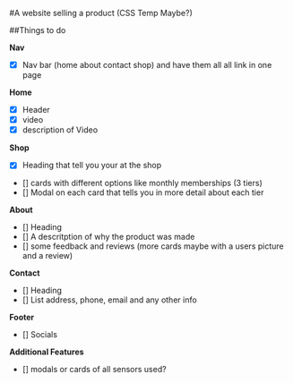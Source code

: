 #A website selling a product (CSS Temp Maybe?)

##Things to do


**Nav**
- [x] Nav bar (home about contact shop) and have them all all link in one page

**Home**
- [x]	Header
- [x]	video 
- [x]	description of Video	

**Shop**
- [x]	Heading that tell you your at the shop
- []	cards with different options like monthly memberships (3 tiers)	
- []	Modal on each card that tells you in more detail about each tier

**About**
- []	Heading 
- []	A descritption of why the product was made 
- []	some feedback and reviews (more cards maybe with a users picture and a review)

**Contact**
- []	Heading
- []	List address, phone, email and any other info 

**Footer**
- []	Socials


**Additional Features**
- []	modals or cards of all sensors used?
